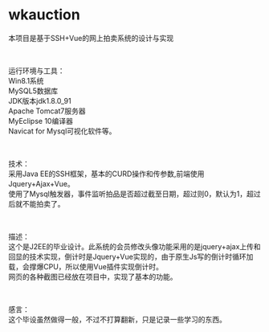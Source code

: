 # wkauction
本项目是基于SSH+Vue的网上拍卖系统的设计与实现

<br/>

运行环境与工具：<br/>
Win8.1系统<br/>
MySQL5数据库<br/>
JDK版本jdk1.8.0_91<br/>
Apache Tomcat7服务器<br/>
MyEclipse 10编译器<br/>
Navicat for Mysql可视化软件等。<br/>

<br/>

技术：<br/>
采用Java EE的SSH框架，基本的CURD操作和传参数,前端使用Jquery+Ajax+Vue。<br/>
使用了Mysql触发器，事件监听拍品是否超过截至日期，超过则0，默认为1，超过后就不能拍卖了。<br/>

<br/>

描述：<br/>
这个是J2EE的毕业设计。此系统的会员修改头像功能采用的是jquery+ajax上传和回显的技术实现，倒计时是Jquery+Vue实现的，由于原生Js写的倒计时循环加载，会撑爆CPU，所以使用Vue插件实现倒计时。<br/>
网页的各种截图已经放在项目中，实现了基本的功能。<br/>

<br/>

感言：<br/>
这个毕设虽然做得一般，不过不打算翻新，只是记录一些学习的东西。<br/>
